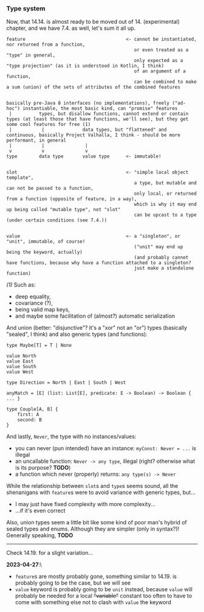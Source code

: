 ### Type system

Now, that 14.14. is almost ready to be moved out of 14. (experimental) chapter, and we have 7.4. as well, let's sum it all up.

```
feature                                     <- cannot be instantiated, nor returned from a function,
                                               or even treated as a "type" in general,
                                               only expected as a "type projection" (as it is understood in Kotlin, I think)
                                               of an argument of a function,
                                               can be combined to make a sum (union) of the sets of attributes of the combined features


basically pre-Java 8 interfaces (no implementations), freely ("ad-hoc") instantiable, the most basic kind, can "promise" features
 |          types, but disallow functions, cannot extend or contain types (at least those that have functions, we'll see), but they get some cool features for free (1)
 |           |              data types, but "flattened" and continuous, basically Project Valhalla, I think - should be more performant, in general
 |           |               |
 v           v               v
type        data type       value type      <- immutable!


slot                                        <- "simple local object template",
                                               a type, but mutable and can not be passed to a function,
                                               only local, or returned from a function (opposite of feature, in a way),
                                               which is why it may end up being called "mutable type", not "slot"
                                               can be upcast to a type (under certain conditions (see 7.4.))


value                                       <- a "singleton", or "unit", immutable, of course!
                                               ("unit" may end up being the keyword, actually)
                                               (and probably cannot have functions, because why have a function attached to a singleton?
                                               just make a standalone function)
```

_(1)_ Such as:
- deep equality,
- covariance (?),
- being valid map keys,
- and maybe some facilitation of (almost?) automatic serialization

And union (better: "disjunctive"? it's a "xor" not an "or") types (basically "sealed", I think) and also generic types (and functions):

```
type Maybe[T] = T | None

value North
value East
value South
value West

type Direction = North | East | South | West

anyMatch = [E] (list: List[E], predicate: E -> Boolean) -> Boolean { ... }

type Couple[A, B] {
    first: A
    second: B
}
```

And lastly, `Never`, the type with no instances/values:
- you can never (pun intended) have an instance: `myConst: Never = ...` is illegal
- an uncallable function: `Never -> any type`, illegal (right? otherwise what is its purpose? **TODO**)
- a function which never (properly) returns: `any type(s) -> Never`

While the relationship between `slot`s and `type`s seems sound,
all the shenanigans with `feature`s were to avoid variance with generic types, but...
- I may just have fixed complexity with more complexity...
- ...if it's even correct

Also, union types seem a little bit like some kind of poor man's hybrid of sealed types and enums. Although they are simpler (only in syntax?)!\
Generally speaking, **TODO**

----

Check 14.19. for a slight variation...

**2023-04-27**:\
- `feature`s are mostly probably gone, something similar to 14.19. is probably going to be the case, but we will see
- `value` keyword is probably going to be `unit` instead, because `value` will probably be needed
for a local ~~"variable"~~ constant too often to have to come with something else not to clash with `value` the keyword